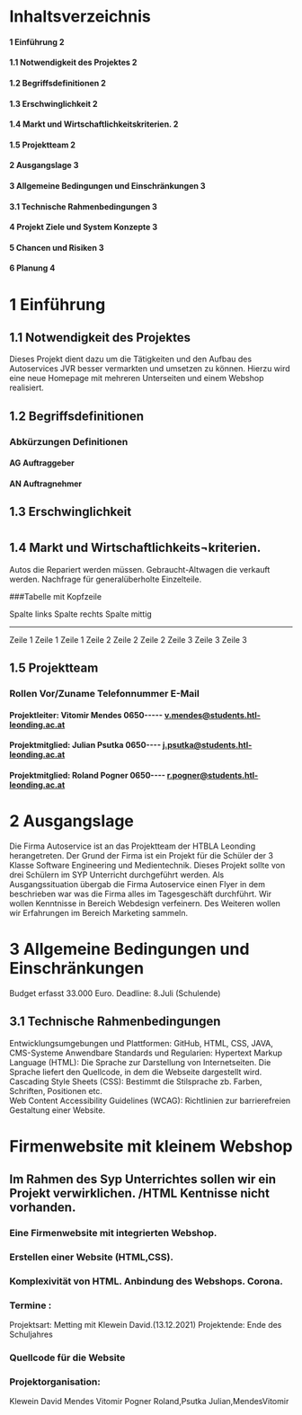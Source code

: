 # Inhaltsverzeichnis
#### 1	Einführung	2
#### 1.1	Notwendigkeit des Projektes	2
#### 1.2	Begriffsdefinitionen	2
#### 1.3	Erschwinglichkeit	2
#### 1.4	Markt und Wirtschaftlichkeitskriterien.	2
#### 1.5	Projektteam	2
#### 2	Ausgangslage	3
#### 3	Allgemeine Bedingungen und Einschränkungen	3
#### 3.1 Technische Rahmenbedingungen	3
#### 4	Projekt Ziele und System Konzepte	3
#### 5 Chancen und Risiken	3
#### 6 Planung	4

# 1	Einführung
## 1.1	Notwendigkeit des Projektes 

Dieses Projekt dient dazu um die Tätigkeiten und den Aufbau des Autoservices JVR besser vermarkten und umsetzen zu können. Hierzu wird eine neue Homepage mit mehreren Unterseiten und einem Webshop realisiert.

## 1.2	Begriffsdefinitionen  

### Abkürzungen	Definitionen
#### AG	Auftraggeber
#### AN	Auftragnehmer

## 1.3	Erschwinglichkeit
#

## 1.4	Markt und Wirtschaftlichkeits¬kriterien.

Autos die Repariert werden müssen.
Gebraucht-Altwagen die verkauft werden.
Nachfrage für generalüberholte Einzelteile.

###Tabelle mit Kopfzeile

Spalte links              Spalte rechts    Spalte mittig
-----------------   ------------------- -------------------
Zeile 1             Zeile 1             Zeile 1
Zeile 2             Zeile 2             Zeile 2
Zeile 3             Zeile 3             Zeile 3




## 1.5	Projektteam
### Rollen 	Vor/Zuname	Telefonnummer	E-Mail
#### Projektleiter:   	Vitomir Mendes	0650-----	v.mendes@students.htl-leonding.ac.at
#### Projektmitglied: 	Julian Psutka	0650----	j.psutka@students.htl-leonding.ac.at
#### Projektmitglied: 	Roland Pogner	0650----	r.pogner@students.htl-leonding.ac.at

# 2	Ausgangslage

Die Firma Autoservice ist an das Projektteam der HTBLA Leonding herangetreten. Der Grund der Firma ist ein Projekt für die Schüler der 3 Klasse Software Engineering und Medientechnik. Dieses Projekt sollte von drei Schülern im SYP Unterricht durchgeführt werden. Als Ausgangssituation übergab die Firma Autoservice einen Flyer in dem beschrieben war was die Firma alles im Tagesgeschäft durchführt. Wir wollen Kenntnisse in Bereich Webdesign verfeinern. Des Weiteren wollen wir Erfahrungen im Bereich Marketing sammeln.   

# 3	Allgemeine Bedingungen und Einschränkungen

Budget erfasst 33.000 Euro.
Deadline: 8.Juli (Schulende)

## 3.1 Technische Rahmenbedingungen 

Entwicklungsumgebungen und Plattformen: GitHub, HTML, CSS, JAVA, CMS-Systeme
Anwendbare Standards und Regularien: 
Hypertext Markup Language (HTML): Die Sprache zur Darstellung von Internetseiten.
Die Sprache liefert den Quellcode, in dem die Webseite dargestellt wird. 
Cascading Style Sheets (CSS): Bestimmt die Stilsprache zb. Farben, Schriften, Positionen etc.  
Web Content Accessibility Guidelines (WCAG): Richtlinien zur barrierefreien Gestaltung einer Website.

























# Firmenwebsite mit kleinem Webshop 
## Im Rahmen des Syp Unterrichtes sollen wir ein Projekt verwirklichen. /HTML Kentnisse nicht vorhanden.
### Eine Firmenwebsite mit integrierten Webshop. 
### Erstellen einer Website (HTML,CSS).
### Komplexivität von HTML. Anbindung des Webshops. Corona.
### Termine :
Projektsart: Metting mit Klewein David.(13.12.2021)
Projektende: Ende des Schuljahres
### Quellcode für die Website


### Projektorganisation:
Klewein David
Mendes Vitomir
Pogner Roland,Psutka Julian,MendesVitomir

